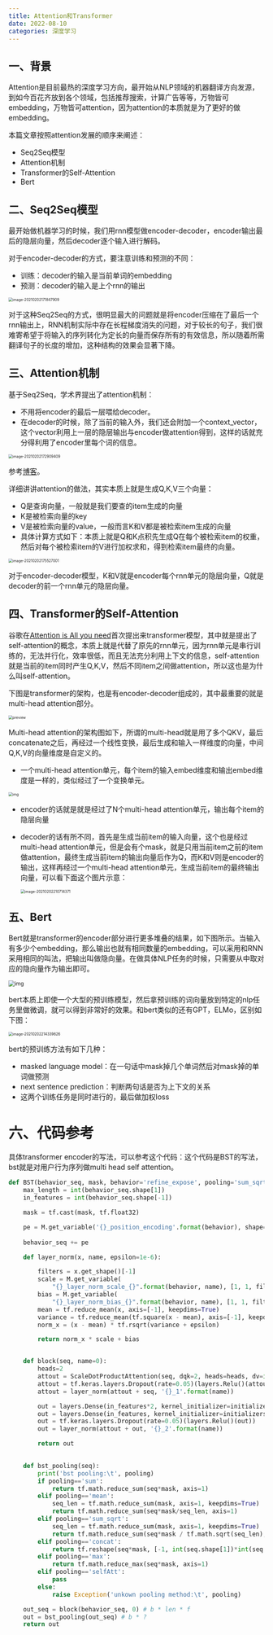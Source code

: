 ```yaml
---
title: Attention和Transformer
date: 2022-08-10
categories: 深度学习
---
```


## 一、背景

Attention是目前最热的深度学习方向，最开始从NLP领域的机器翻译方向发源，到如今百花齐放到各个领域，包括推荐搜索，计算广告等等，万物皆可embedding，万物皆可attention，因为attention的本质就是为了更好的做embedding。

本篇文章按照attention发展的顺序来阐述：

- Seq2Seq模型
- Attention机制
- Transformer的Self-Attention
- Bert



## 二、Seq2Seq模型

最开始做机器学习的时候，我们用rnn模型做encoder-decoder，encoder输出最后的隐层向量，然后decoder逐个输入进行解码。

对于encoder-decoder的方式，要注意训练和预测的不同：

- 训练：decoder的输入是当前单词的embedding
- 预测：decoder的输入是上个rnn的输出

<img src="https://tva1.sinaimg.cn/large/e6c9d24ely1h51rorn4x1j21340l2myx.jpg" alt="image-20210202171847909" style="zoom:50%;" />

对于这种Seq2Seq的方式，很明显最大的问题就是将encoder压缩在了最后一个rnn输出上，RNN机制实际中存在长程梯度消失的问题，对于较长的句子，我们很难寄希望于将输入的序列转化为定长的向量而保存所有的有效信息，所以随着所需翻译句子的长度的增加，这种结构的效果会显著下降。



## 三、Attention机制

基于Seq2Seq，学术界提出了attention机制：

- 不用将encoder的最后一层喂给decoder。
- 在decoder的时候，除了当前的输入外，我们还会附加一个context_vector，这个vector利用上一层的隐层输出与encoder做attention得到，这样的话就充分得利用了encoder里每个词的信息。

<img src="https://tva1.sinaimg.cn/large/e6c9d24ely1h51roxlem4j215w0u0q5f.jpg" alt="image-20210202172909409" style="zoom:50%;" />

参考[博客](https://www.cnblogs.com/ydcode/p/11038064.html)。

详细讲讲attention的做法，其实本质上就是生成Q,K,V三个向量：

- Q是查询向量，一般就是我们要查的item生成的向量
- K是被检索向量的key
- V是被检索向量的value，一般而言K和V都是被检索item生成的向量
- 具体计算方式如下：本质上就是Q和K点积先生成Q在每个被检索item的权重，然后对每个被检索item的V进行加权求和，得到检索item最终的向量。

<img src="https://tva1.sinaimg.cn/large/e6c9d24ely1h51rp2mnu7j21320gyjsk.jpg" alt="image-20210202175527001" style="zoom: 50%;" />

对于encoder-decoder模型，K和V就是encoder每个rnn单元的隐层向量，Q就是decoder的前一个rnn单元的隐层向量。



## 四、Transformer的Self-Attention

谷歌在[Attention is All you need](https://link.zhihu.com/?target=https%3A//arxiv.org/abs/1706.03762)首次提出来transformer模型，其中就是提出了self-attention的概念，本质上就是代替了原先的rnn单元，因为rnn单元是串行训练的，无法并行化，效率很低，而且无法充分利用上下文的信息，self-attention就是当前的item同时产生Q,K,V，然后不同item之间做attention，所以这也是为什么叫self-attention。

下图是transformer的架构，也是有encoder-decoder组成的，其中最重要的就是multi-head attention部分。

<img src="https://tva1.sinaimg.cn/large/e6c9d24ely1h51rpbn61pj20ke0s6768.jpg" alt="preview" style="zoom:50%;" />

Multi-head attention的架构图如下，所谓的multi-head就是用了多个QKV，最后concatenate之后，再经过一个线性变换，最后生成和输入一样维度的向量，中间Q,K,V的向量维度是自定义的。

- 一个multi-head attention单元，每个item的输入embed维度和输出embed维度是一样的，类似经过了一个变换单元。

<img src="https://tva1.sinaimg.cn/large/e6c9d24ely1h51rpfq7s8j213w0mctaz.jpg" alt="img" style="zoom: 50%;" />

- encoder的话就是就是经过了N个multi-head attention单元，输出每个item的隐层向量

- decoder的话有所不同，首先是生成当前item的输入向量，这个也是经过multi-head attention单元，但是会有个mask，就是只用当前item之前的item做attention，最终生成当前item的输出向量后作为Q，而K和V则是encoder的输出，这样再经过一个multi-head attention单元，生成当前item的最终输出向量，可以看下面这个图片示意：

  <img src="https://tva1.sinaimg.cn/large/e6c9d24ely1h51rpj4z0pj213m0k60tg.jpg" alt="image-20210202210714371" style="zoom:50%;" />

## 五、Bert

Bert就是transformer的encoder部分进行更多堆叠的结果，如下图所示。当输入有多少个embedding，那么输出也就有相同数量的embedding，可以采用和RNN采用相同的叫法，把输出叫做隐向量。在做具体NLP任务的时候，只需要从中取对应的隐向量作为输出即可。

<img src="https://tva1.sinaimg.cn/large/e6c9d24ely1h51rpmpavzj20as0eamxe.jpg" alt="img" style="zoom:75%;" />

bert本质上即使一个大型的预训练模型，然后拿预训练的词向量放到特定的nlp任务里做微调，就可以得到非常好的效果。和bert类似的还有GPT，ELMo，区别如下图：

<img src="https://tva1.sinaimg.cn/large/e6c9d24ely1h51rpq0qjsj213q09oq53.jpg" alt="image-20210202214339626" style="zoom:50%;" />



bert的预训练方法有如下几种：

- masked language model：在一句话中mask掉几个单词然后对mask掉的单词做预测
- next sentence prediction：判断两句话是否为上下文的关系
- 这两个训练任务是同时进行的，最后做加权loss



#  六、代码参考

具体transformer encoder的写法，可以参考这个代码：这个代码是BST的写法，bst就是对用户行为序列做multi head self attention。

```python
def BST(behavior_seq, mask, behavior='refine_expose', pooling='sum_sqrt'):
    max_length = int(behavior_seq.shape[1])
    in_features = int(behavior_seq.shape[-1])

    mask = tf.cast(mask, tf.float32)

    pe = M.get_variable('{}_position_encoding'.format(behavior), shape=[1, max_length, in_features], initializer=initializers.HeNormal())/10
    
    behavior_seq += pe

    def layer_norm(x, name, epsilon=1e-6):

        filters = x.get_shape()[-1]
        scale = M.get_variable(
            "{}_layer_norm_scale_{}".format(behavior, name), [1, 1, filters], initializer=initializers.Ones())
        bias = M.get_variable(
            "{}_layer_norm_bias_{}".format(behavior, name), [1, 1, filters], initializer=initializers.Zeros())
        mean = tf.reduce_mean(x, axis=[-1], keepdims=True)
        variance = tf.reduce_mean(tf.square(x - mean), axis=[-1], keepdims=True)
        norm_x = (x - mean) * tf.rsqrt(variance + epsilon)

        return norm_x * scale + bias


    def block(seq, name=0):
        heads=2
        attout = ScaleDotProductAttention(seq, dqk=2, heads=heads, dv=int(in_features/heads), seq_mask=mask)
        attout = tf.keras.layers.Dropout(rate=0.05)(layers.Relu()(attout))
        attout = layer_norm(attout + seq, '{}_1'.format(name))

        out = layers.Dense(in_features*2, kernel_initializer=initializers.HeNormal())(attout)
        out = layers.Dense(in_features, kernel_initializer=initializers.HeNormal())(out)
        out = tf.keras.layers.Dropout(rate=0.05)(layers.Relu()(out))
        out = layer_norm(attout + out, '{}_2'.format(name))

        return out
    

    def bst_pooling(seq):
        print('bst pooling:\t', pooling)
        if pooling=='sum':
            return tf.math.reduce_sum(seq*mask, axis=1)
        elif pooling=='mean':
            seq_len = tf.math.reduce_sum(mask, axis=1, keepdims=True)
            return tf.math.reduce_sum(seq*mask/seq_len, axis=1)
        elif pooling=='sum_sqrt':
            seq_len = tf.math.reduce_sum(mask, axis=1, keepdims=True)
            return tf.math.reduce_sum(seq*mask / tf.math.sqrt(seq_len), axis=1)
        elif pooling=='concat':
            return tf.reshape(seq*mask, [-1, int(seq.shape[1])*int(seq.shape[2])])
        elif pooling=='max':
            return tf.math.reduce_max(seq*mask, axis=1) 
        elif pooling=='selfAtt':
            pass
        else:
            raise Exception('unkown pooling method:\t', pooling)

    out_seq = block(behavior_seq, 0) # b * len * f
    out = bst_pooling(out_seq) # b * ?
    return out
```
